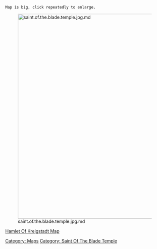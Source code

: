 `Map is big, click repeatedly to enlarge.`

<figure>
<img src="saint.of.the.blade.temple.jpg.md"
title="saint.of.the.blade.temple.jpg.md" width="650"
alt="saint.of.the.blade.temple.jpg.md" />
<figcaption
aria-hidden="true">saint.of.the.blade.temple.jpg.md</figcaption>
</figure>

[Hamlet Of Kreigstadt Map](Hamlet_Of_Kreigstadt_Map "wikilink")  

[Category: Maps](Category:_Maps "wikilink") [Category: Saint Of The
Blade Temple](Category:_Saint_Of_The_Blade_Temple "wikilink")

